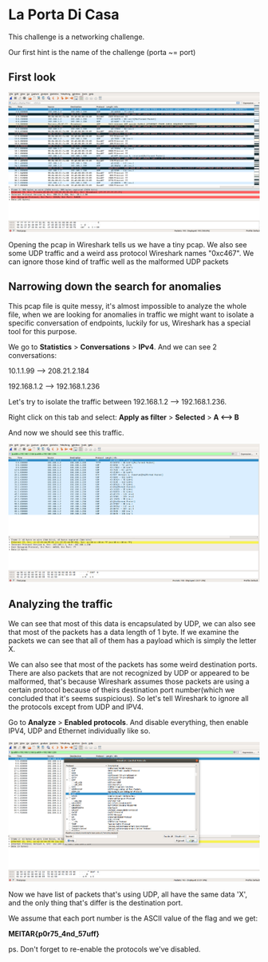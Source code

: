 # La Porta Di Casa

This challenge is a networking challenge.

Our first hint is the name of the challenge (porta ~= port)

## First look

![1](imgs/1.png)

Opening the pcap in Wireshark tells us we have a tiny pcap. We also see some UDP traffic and a weird ass protocol Wireshark names "0xc467". We can ignore those kind of traffic well as the malformed UDP packets



## Narrowing down the search for anomalies



This pcap file is quite messy, it's almost impossible to analyze the whole file, when we are looking for anomalies in traffic we might want to isolate a specific conversation of endpoints, luckily for us, Wireshark has a special tool for this purpose.



 We go to **Statistics** > **Conversations** > **IPv4**. And we can see 2 conversations:

10.1.1.99		-->	208.21.2.184

192.168.1.2	-->	192.168.1.236

Let's try to isolate the traffic between 192.168.1.2 --> 192.168.1.236.

Right click on this tab and select: **Apply as filter** > **Selected** > **A <--> B**

And now we should see this traffic.

![Screenshot from 2020-11-27 14-21-21](imgs/2.png)



## Analyzing the traffic

We can see that most of this data is encapsulated by UDP, we can also see that most of the packets has a data length of 1 byte. If we examine the packets we can see that all of them has a payload which is simply the letter X.

We can also see that most of the packets has some weird destination ports. There are also packets that are not recognized by UDP or appeared to be malformed, that's because Wireshark assumes  those packets are using a certain protocol because of theirs destination port number(which we concluded that it's seems suspicious). So let's tell Wireshark  to ignore all the protocols except from UDP and IPV4.

Go to **Analyze** > **Enabled protocols**. And disable everything, then enable IPV4, UDP and Ethernet individually like so.

![ssssss](imgs/3.png)



Now we have list of packets that's using UDP, all have the same data 'X', and the only thing that's differ is the destination port.

We assume that each port number is the ASCII value of the flag and we get:

**MEITAR{p0r75_4nd_57uff}**



ps. Don't forget to re-enable the protocols we've disabled. 
